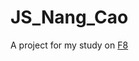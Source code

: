 # JS_Nang_Cao
A project for my study on [F8](https://fullstack.edu.vn/learning/javascript-nang-cao?id=2715)
